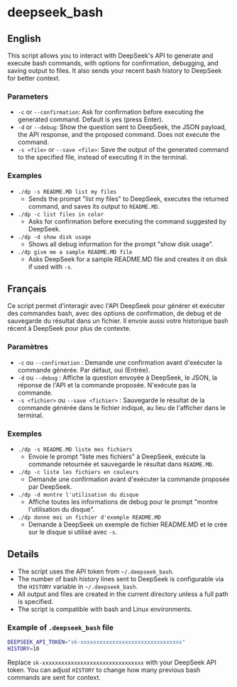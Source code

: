 # deepseek_bash

## English

This script allows you to interact with DeepSeek's API to generate and execute bash commands, with options for confirmation, debugging, and saving output to files. It also sends your recent bash history to DeepSeek for better context.

### Parameters

- `-c` or `--confirmation`: Ask for confirmation before executing the generated command. Default is yes (press Enter).
- `-d` or `--debug`: Show the question sent to DeepSeek, the JSON payload, the API response, and the proposed command. Does not execute the command.
- `-s <file>` or `--save <file>`: Save the output of the generated command to the specified file, instead of executing it in the terminal.

### Examples

- `./dp -s README.MD list my files`
  - Sends the prompt "list my files" to DeepSeek, executes the returned command, and saves its output to `README.MD`.
- `./dp -c list files in color`
  - Asks for confirmation before executing the command suggested by DeepSeek.
- `./dp -d show disk usage`
  - Shows all debug information for the prompt "show disk usage".
- `./dp give me a sample README.MD file`
  - Asks DeepSeek for a sample README.MD file and creates it on disk if used with `-s`.

## Français

Ce script permet d'interagir avec l'API DeepSeek pour générer et exécuter des commandes bash, avec des options de confirmation, de debug et de sauvegarde du résultat dans un fichier. Il envoie aussi votre historique bash récent à DeepSeek pour plus de contexte.

### Paramètres

- `-c` ou `--confirmation` : Demande une confirmation avant d'exécuter la commande générée. Par défaut, oui (Entrée).
- `-d` ou `--debug` : Affiche la question envoyée à DeepSeek, le JSON, la réponse de l'API et la commande proposée. N'exécute pas la commande.
- `-s <fichier>` ou `--save <fichier>` : Sauvegarde le résultat de la commande générée dans le fichier indiqué, au lieu de l'afficher dans le terminal.

### Exemples

- `./dp -s README.MD liste mes fichiers`
  - Envoie le prompt "liste mes fichiers" à DeepSeek, exécute la commande retournée et sauvegarde le résultat dans `README.MD`.
- `./dp -c liste les fichiers en couleurs`
  - Demande une confirmation avant d'exécuter la commande proposée par DeepSeek.
- `./dp -d montre l'utilisation du disque`
  - Affiche toutes les informations de debug pour le prompt "montre l'utilisation du disque".
- `./dp donne moi un fichier d'exemple README.MD`
  - Demande à DeepSeek un exemple de fichier README.MD et le crée sur le disque si utilisé avec `-s`.

## Details

- The script uses the API token from `~/.deepseek_bash`.
- The number of bash history lines sent to DeepSeek is configurable via the `HISTORY` variable in `~/.deepseek_bash`.
- All output and files are created in the current directory unless a full path is specified.
- The script is compatible with bash and Linux environments.

### Example of `.deepseek_bash` file

```bash
DEEPSEEK_API_TOKEN="sk-xxxxxxxxxxxxxxxxxxxxxxxxxxxxxxxx"
HISTORY=10
```

Replace `sk-xxxxxxxxxxxxxxxxxxxxxxxxxxxxxxxx` with your DeepSeek API token. You can adjust `HISTORY` to change how many previous bash commands are sent for context.
